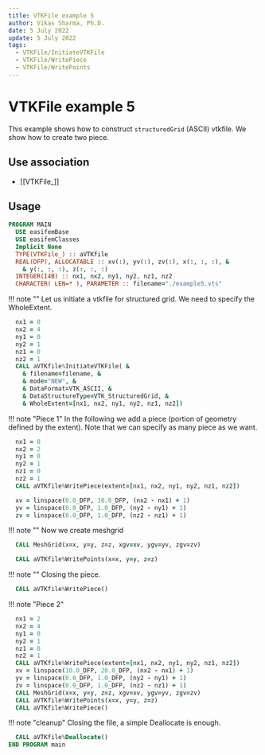 ```yaml
---
title: VTKFile example 5
author: Vikas Sharma, Ph.D.
date: 5 July 2022
update: 5 July 2022
tags:
  - VTKFile/InitiateVTKFile
  - VTKFile/WritePiece
  - VTKFile/WritePoints
---
```


# VTKFile example 5

This example shows how to construct `structuredGrid` (ASCII) vtkfile. We show how to create two piece.

## Use association

- [[VTKFile_]]

## Usage

```fortran
PROGRAM MAIN
  USE easifemBase
  USE easifemClasses
  Implicit None
  TYPE(VTKFile_) :: aVTKfile
  REAL(DFP), ALLOCATABLE :: xv(:), yv(:), zv(:), x(:, :, :), &
    & y(:, :, :), z(:, :, :)
  INTEGER(I4B) :: nx1, nx2, ny1, ny2, nz1, nz2
  CHARACTER( LEN=* ), PARAMETER :: filename="./example5.vts"
```

!!! note ""
    Let us initiate a vtkfile for structured grid. We need to specify the WholeExtent.

```fortran
  nx1 = 0
  nx2 = 4
  ny1 = 0
  ny2 = 1
  nz1 = 0
  nz2 = 1
  CALL aVTKfile%InitiateVTKFile( &
    & filename=filename, &
    & mode="NEW", &
    & DataFormat=VTK_ASCII, &
    & DataStructureType=VTK_StructuredGrid, &
    & WholeExtent=[nx1, nx2, ny1, ny2, nz1, nz2])
```

!!! note "Piece 1"
    In the following we add a piece (portion of geometry defined by the extent). Note that we can specify as many piece as we want.

```fortran
  nx1 = 0
  nx2 = 2
  ny1 = 0
  ny2 = 1
  nz1 = 0
  nz2 = 1
  CALL aVTKfile%WritePiece(extent=[nx1, nx2, ny1, ny2, nz1, nz2])
```

```fortran
  xv = linspace(0.0_DFP, 10.0_DFP, (nx2 - nx1) + 1)
  yv = linspace(0.0_DFP, 1.0_DFP, (ny2 - ny1) + 1)
  zv = linspace(0.0_DFP, 1.0_DFP, (nz2 - nz1) + 1)
```

!!! note ""
    Now we create meshgrid

```fortran
  CALL MeshGrid(x=x, y=y, z=z, xgv=xv, ygv=yv, zgv=zv)
```

```fortran
  CALL aVTKfile%WritePoints(x=x, y=y, z=z)
```

!!! note ""
    Closing the piece.

```fortran
  CALL aVTKfile%WritePiece()
```

!!! note "Piece 2"

```fortran
  nx1 = 2
  nx2 = 4
  ny1 = 0
  ny2 = 1
  nz1 = 0
  nz2 = 1
  CALL aVTKfile%WritePiece(extent=[nx1, nx2, ny1, ny2, nz1, nz2])
  xv = linspace(10.0_DFP, 20.0_DFP, (nx2 - nx1) + 1)
  yv = linspace(0.0_DFP, 1.0_DFP, (ny2 - ny1) + 1)
  zv = linspace(0.0_DFP, 1.0_DFP, (nz2 - nz1) + 1)
  CALL MeshGrid(x=x, y=y, z=z, xgv=xv, ygv=yv, zgv=zv)
  CALL aVTKfile%WritePoints(x=x, y=y, z=z)
  CALL aVTKfile%WritePiece()
```

!!! note "cleanup"
    Closing the file, a simple Deallocate is enough.

```fortran
  CALL aVTKfile%Deallocate()
END PROGRAM main
```
